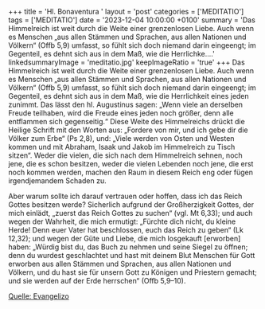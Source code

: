 +++
title = 'Hl. Bonaventura  '
layout = 'post'
categories = ['MEDITATIO']
tags = ['MEDITATIO']
date = '2023-12-04 10:00:00 +0100'
summary = 'Das Himmelreich ist weit durch die Weite einer grenzenlosen Liebe. Auch wenn es Menschen „aus allen Stämmen und Sprachen, aus allen Nationen und Völkern“ (Offb 5,9) umfasst, so fühlt sich doch niemand darin eingeengt; im Gegenteil, es dehnt sich aus in dem Maß, wie die Herrlichke....'
linkedsummaryImage = 'meditatio.jpg'
keepImageRatio = 'true'
+++
Das Himmelreich ist weit durch die Weite einer grenzenlosen Liebe. Auch wenn es Menschen „aus allen Stämmen und Sprachen, aus allen Nationen und Völkern“ (Offb 5,9) umfasst, so fühlt sich doch niemand darin eingeengt; im Gegenteil, es dehnt sich aus in dem Maß, wie die Herrlichkeit eines jeden zunimmt.<!--more--> Das lässt den hl. Augustinus sagen: „Wenn viele an derselben Freude teilhaben, wird die Freude eines jeden noch größer, denn alle entflammen sich gegenseitig.“ Diese Weite des Himmelreichs drückt die Heilige Schrift mit den Worten aus: „Fordere von mir, und ich gebe dir die Völker zum Erbe“ (Ps 2,8), und: „Viele werden von Osten und Westen kommen und mit Abraham, Isaak und Jakob im Himmelreich zu Tisch sitzen“. Weder die vielen, die sich nach dem Himmelreich sehnen, noch jene, die es schon besitzen, weder die vielen Lebenden noch jene, die erst noch kommen werden, machen den Raum in diesem Reich eng oder fügen irgendjemandem Schaden zu.

Aber warum sollte ich darauf vertrauen oder hoffen, dass ich das Reich Gottes besitzen werde? Sicherlich aufgrund der Großherzigkeit Gottes, der mich einlädt, „zuerst das Reich Gottes zu suchen“ (vgl. Mt 6,33); und auch wegen der Wahrheit, die mich ermutigt: „Fürchte dich nicht, du kleine Herde! Denn euer Vater hat beschlossen, euch das Reich zu geben“ (Lk 12,32); und wegen der Güte und Liebe, die mich losgekauft [erworben] haben: „Würdig bist du, das Buch zu nehmen und seine Siegel zu öffnen; denn du wurdest geschlachtet und hast mit deinem Blut Menschen für Gott erworben aus allen Stämmen und Sprachen, aus allen Nationen und Völkern, und du hast sie für unsern Gott zu Königen und Priestern gemacht; und sie werden auf der Erde herrschen“ (Offb 5,9–10).




[Quelle: Evangelizo](https://evangeliumtagfuertag.org/DE/gospel)
